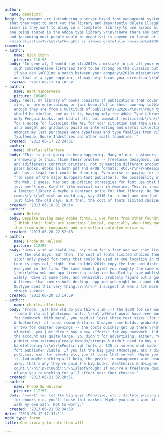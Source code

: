 ```yaml
---
author:
  name: dendicott
body: "My company are introducing a server-based font management system As part of
  that they want to sort out the library and importantly delete illegal fonts. The
  issue is they want to bring in a 'complete' library to use across all titles - the
  one being touted is the Adobe type library.\r\n\r\nAre there any better alternatives,
  and (assuming most people would be negative) is anyone in favour of this type of
  rationalisation?\r\n\r\nThoughts as always gratefully received\u2026"
comments:
- author:
    name: Nick Shinn
    picture: 110193
  body: "In general, I would say it\u2019s a mistake to put all your eggs in one basket.\r\nAlso,
    such comprehensive libraries tend to be strong on the classics but a bit stodgy.\r\nHowever,
    if you can \uFB01nd a match between your company\u2019s mission/style/whatever
    and that of a type supplier, it may help focus your direction.\r\n\r\nMonotype=Sauron?"
  created: '2013-06-17 19:18:58'
- author:
    name: Bert Vanderveen
    picture: 109809
  body: "Well, my library of books consists of publications that cover interests of
    mine, or are entertaining or just beautiful in their own way \u2014 strangely
    enough they are from a multitude of publishers\u2026\r\n\r\nYour type library
    should be similar, and as it is, having only the Adobe Type Library is like having
    only Penguin books: not bad at all, but somewhat restricted.\r\n\r\nWhy not ask
    for a quote for licensing the ATL for your situation and then use amount of money
    as a budget and gradually build an interesting and useful collection?\r\n\r\nFYI:
    amongst my last purchases were typefaces and type families from Village (Klim),
    Typotheque, House Industries and other small foundries. "
  created: '2013-06-17 22:24:31'
- author:
    name: charles ellertson
  body: "This is just going to keep happening. Many of our  customers (book publishers)
    are moving to this. Think their problem -- freelance designers, contract typesetters
    and (different) contract printers, not to mention different products -- ink on
    paper books, eboks in both pdf and ePUB formats, etc.\r\n\r\nKeeping track of
    who has a legal font would be daunting. Even worse is paying for it all, esp.
    from some of the major European font publishers. The possibility of revenue from
    the Web, I guess, has set up pricing strategies for font use that book publishers
    just won't pay. Kind of like medical care in America. This is their first step,
    a limited library & maybe a contract price for that library. No doubt more to
    come.\r\n\r\nI wish we could pay, say $300 for a font and own (not license) it,
    just like the old days. But then, the cost of fonts limited choices then, too..."
  created: '2013-06-18 01:26:14'
- author:
    name: Delete
  body: Despite having many Adobe fonts, I use fonts from other foundries much more.
    I think their fonts are sometimes limited, especially when they have licensed
    them from other companies and are selling outdated versions.
  created: '2013-06-20 22:52:18'
- author:
    name: Frode Bo Helland
    picture: 112295
  body: "<em>I wish we could pay, say $300 for a font and own (not license) it, just
    like the old days. But then, the cost of fonts limited choices then, too...</em>\r\n\r\nThose
    $300* only payed for fonts that could be used at one location in the old days.
    Lead is physical, right. You couldn\u2019t copy the font and distribute it to
    everyone in the firm. The same amount gives you roughly the same value today.
    \r\n\r\nHow web and app licensing today are handled by type publishers differs
    wildly. Give it some time, and we\u2019ll probably figure out a good solution.
    A license that covers both desktop, app and web might be a good idea. In fact,
    OurType does this very thing.\r\n\r\n* I suspect it was a lot more back then,
    though \u2026"
  created: '2013-06-20 23:14:59'
- author:
    name: charles ellertson
  body: "Frode, just how old do you think I am ;-) the $300 (or so) was for a couple
    (roman & italic) photocomp fonts. \r\n\r\nMetal would have been much more, esp.
    for bookwork. With metal, you need at least three text sizes (for text, extracts
    & footnotes), at least roman & italic & maybe some bolds, probably a display size
    or two for chapter openings -- the costs quickly get up there.\r\n\r\nIn the days
    of metal, you just didn't buy a new \"font\" for any bookwork. I'd imagine unless
    the account was quite large, you didn't for advertising, either. You picked a
    printer who <strong>already owned</strong> & didn't need to buy a font, and used
    handlettering.\r\n\r\nPostscript fonts at $35 or so was what made the small, independent
    font publisher viable. If you let the big guys (Monotype, etc.) dictate pricing
    policies, esp. for ebooks etc, you'll loose that market. Maybe you don't want
    it. And maybe nothing will help, the people in management want headaches to go
    away, that's why they're paid the big bucks. Aesthetics & designer pleas don't
    count.\r\n\r\n\r\nEdit:\r\nIsleofGrough: If you're a freelance designer, the decisions
    of who you're working for will affect your font choices."
  created: '2013-06-21 02:28:51'
- author:
    name: Frode Bo Helland
    picture: 112295
  body: "<em>If you let the big guys (Monotype, etc.) dictate pricing policies, esp.
    for ebooks etc, you'll loose that market. Maybe you don't want it. </em>\r\n\r\nI
    walk my own path. Not to worry."
  created: '2013-06-21 02:34:38'
date: '2013-06-17 17:33:11'
node_type: forum
title: One library to rule them all?

---
```

